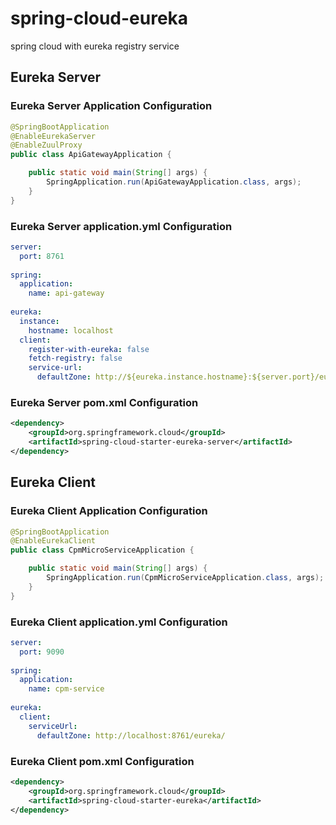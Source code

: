 # spring-cloud-eureka
spring cloud with eureka registry service


## Eureka Server

### Eureka Server Application Configuration
```java
@SpringBootApplication
@EnableEurekaServer
@EnableZuulProxy
public class ApiGatewayApplication {

	public static void main(String[] args) {
		SpringApplication.run(ApiGatewayApplication.class, args);
	}
}
```

### Eureka Server application.yml Configuration
```yml
server:
  port: 8761
  
spring:
  application:
    name: api-gateway
    
eureka:
  instance:
    hostname: localhost
  client:
    register-with-eureka: false
    fetch-registry: false
    service-url:
      defaultZone: http://${eureka.instance.hostname}:${server.port}/eureka/ 
```

### Eureka Server pom.xml Configuration
```pom.xml
<dependency>
	<groupId>org.springframework.cloud</groupId>
	<artifactId>spring-cloud-starter-eureka-server</artifactId>
</dependency>
```

## Eureka Client

### Eureka Client Application Configuration
```java
@SpringBootApplication
@EnableEurekaClient
public class CpmMicroServiceApplication {

	public static void main(String[] args) {
		SpringApplication.run(CpmMicroServiceApplication.class, args);
	}
}
```
### Eureka Client application.yml Configuration
```yml
server:
  port: 9090
  
spring:
  application:
    name: cpm-service
   
eureka:
  client:
    serviceUrl:
      defaultZone: http://localhost:8761/eureka/
```

### Eureka Client pom.xml Configuration
```pom.xml
<dependency>
	<groupId>org.springframework.cloud</groupId>
	<artifactId>spring-cloud-starter-eureka</artifactId>
</dependency>
```
